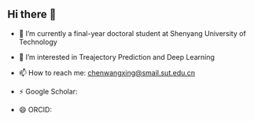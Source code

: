 ## Hi there 👋

- 🔭 I’m currently a final-year doctoral student at Shenyang University of Technology

- 🌱 I’m interested in Treajectory Prediction and Deep Learning

- 📫 How to reach me: chenwangxing@smail.sut.edu.cn 

- ⚡ Google Scholar: [](https://scholar.google.com/citations?user=gsqkSeUAAAAJ&hl=zh-CN)

- 😄 ORCID: [](https://orcid.org/my-orcid?orcid=0000-0001-8716-7070)

<!--
**Chenwangxing/Chenwangxing** is a ✨ _special_ ✨ repository because its `README.md` (this file) appears on your GitHub profile.

Here are some ideas to get you started:

- 🔭 I’m currently a final-year doctoral student at Shenyang University of Technology
- 🌱 I’m interested in Treajectory Prediction and Deep Learning
- 👯 I’m looking to collaborate on ...
- 🤔 I’m looking for help with ...
- 💬 Ask me about ...
- 📫 How to reach me: chenwangxing@smail.sut.edu.cn 
- 😄 Pronouns: ...
- ⚡ Fun fact: ...
-->
